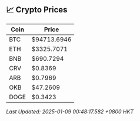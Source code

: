 ## 📈 Crypto Prices

| Coin | Price |
| ---- | ----- |
| BTC | $94713.6946 |
| ETH | $3325.7071 |
| BNB | $690.7294 |
| CRV | $0.8369 |
| ARB | $0.7969 |
| OKB | $47.2609 |
| DOGE | $0.3423 |

_Last Updated: 2025-01-09 00:48:17.582 +0800 HKT_